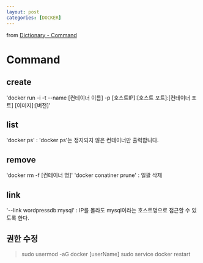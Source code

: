 ```yaml
---
layout: post
categories: [DOCKER]
---
```



from [Dictionary - Command](https://github.com/newkayak12/Dictionary/blob/master/docker/02.command.md)


# Command

## create
'docker run -i -t --name [컨테이너 이름] -p [호스트IP]:[호스트 포트]:[컨테이너 포트] [이미지]:[버전]'

## list
'docker ps' : 'docker ps'는 정지되지 않은 컨테이너만 출력합니다.

## remove
'docker rm -f [컨테이너 명]'
'docker conatiner prune' :  일괄 삭제

## link
'--link wordpressdb:mysql' :  IP를 몰라도 mysql이라는 호스트명으로 접근할 수 있도록 한다.

## 권한 수정

> sudo usermod -aG docker [userName]
> sudo service docker restart